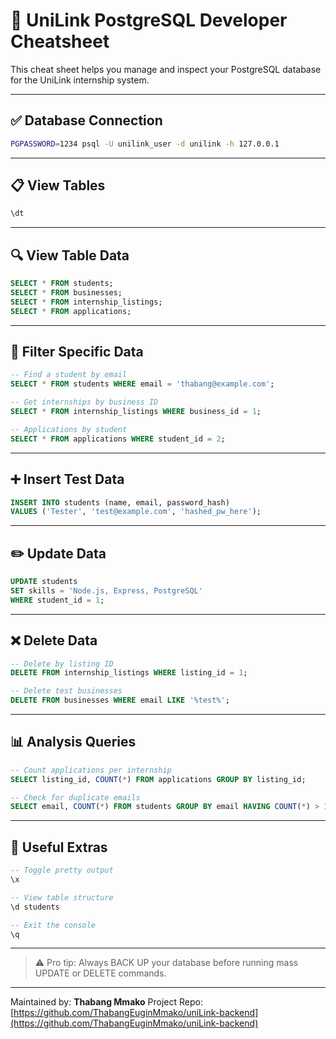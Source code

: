 # 📘 UniLink PostgreSQL Developer Cheatsheet

This cheat sheet helps you manage and inspect your PostgreSQL database for the UniLink internship system.

---

## ✅ Database Connection

```bash
PGPASSWORD=1234 psql -U unilink_user -d unilink -h 127.0.0.1
```

---

## 📋 View Tables

```sql
\dt
```

---

## 🔍 View Table Data

```sql
SELECT * FROM students;
SELECT * FROM businesses;
SELECT * FROM internship_listings;
SELECT * FROM applications;
```

---

## 🎯 Filter Specific Data

```sql
-- Find a student by email
SELECT * FROM students WHERE email = 'thabang@example.com';

-- Get internships by business ID
SELECT * FROM internship_listings WHERE business_id = 1;

-- Applications by student
SELECT * FROM applications WHERE student_id = 2;
```

---

## ➕ Insert Test Data

```sql
INSERT INTO students (name, email, password_hash)
VALUES ('Tester', 'test@example.com', 'hashed_pw_here');
```

---

## ✏️ Update Data

```sql
UPDATE students
SET skills = 'Node.js, Express, PostgreSQL'
WHERE student_id = 1;
```

---

## ❌ Delete Data

```sql
-- Delete by listing ID
DELETE FROM internship_listings WHERE listing_id = 1;

-- Delete test businesses
DELETE FROM businesses WHERE email LIKE '%test%';
```

---

## 📊 Analysis Queries

```sql
-- Count applications per internship
SELECT listing_id, COUNT(*) FROM applications GROUP BY listing_id;

-- Check for duplicate emails
SELECT email, COUNT(*) FROM students GROUP BY email HAVING COUNT(*) > 1;
```

---

## 🧠 Useful Extras

```sql
-- Toggle pretty output
\x

-- View table structure
\d students

-- Exit the console
\q
```

---

> ⚠️ Pro tip: Always BACK UP your database before running mass UPDATE or DELETE commands.

---

Maintained by: **Thabang Mmako**
Project Repo: [https://github.com/ThabangEuginMmako/uniLink-backend](https://github.com/ThabangEuginMmako/uniLink-backend)
